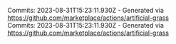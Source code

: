 Commits: 2023-08-31T15:23:11.930Z - Generated via https://github.com/marketplace/actions/artificial-grass
<br>
Commits: 2023-08-31T15:23:11.930Z - Generated via https://github.com/marketplace/actions/artificial-grass
<br>
